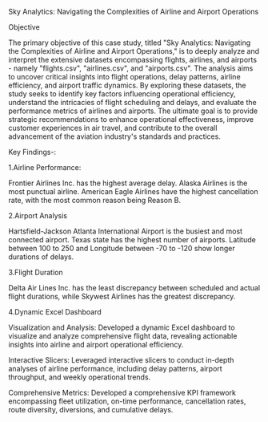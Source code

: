 Sky Analytics: Navigating the Complexities of Airline and Airport Operations

Objective

The primary objective of this case study, titled "Sky Analytics: Navigating the Complexities of Airline and Airport Operations," is to deeply analyze and interpret the extensive datasets encompassing flights, airlines, and airports - namely "flights.csv", "airlines.csv", and "airports.csv". The analysis aims to uncover critical insights into flight operations, delay patterns, airline efficiency, and airport traffic dynamics.
By exploring these datasets, the study seeks to identify key factors influencing operational efficiency, understand the intricacies of flight scheduling and delays, and evaluate the performance metrics of airlines and airports. The ultimate goal is to provide strategic recommendations to enhance operational effectiveness, improve customer experiences in air travel, and contribute to the overall advancement of the aviation industry's standards and practices.

Key Findings-:

1.Airline Performance:

 Frontier Airlines Inc. has the highest average delay.
 Alaska Airlines is the most punctual airline.
 American Eagle Airlines have the highest cancellation rate, with the most common reason being Reason B.

2.Airport Analysis

 Hartsfield-Jackson Atlanta International Airport is the busiest and most connected airport.
 Texas state has the highest number of airports.
 Latitude between 100 to 250 and Longitude between -70 to -120 show longer durations of delays.

3.Flight Duration

 Delta Air Lines Inc. has the least discrepancy between scheduled and actual flight durations, while Skywest Airlines has the greatest discrepancy.

 4.Dynamic Excel Dashboard
 
 Visualization and Analysis: Developed a dynamic Excel dashboard to visualize and analyze comprehensive flight data, revealing actionable insights into airline and airport operational efficiency.
 
 Interactive Slicers: Leveraged interactive slicers to conduct in-depth analyses of airline performance, including delay patterns, airport throughput, and weekly operational trends.
 
 Comprehensive Metrics: Developed a comprehensive KPI framework encompassing fleet utilization, on-time performance, cancellation rates, route diversity, diversions, and cumulative delays.



